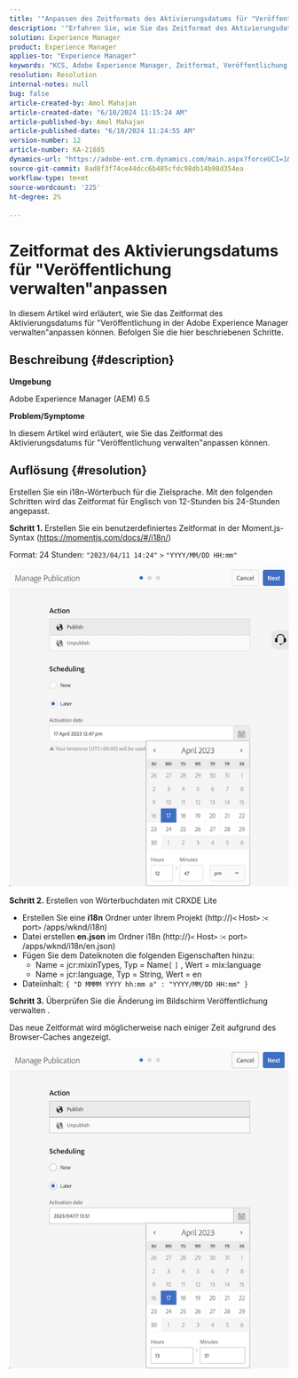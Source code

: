 ```yaml
---
title: '"Anpassen des Zeitformats des Aktivierungsdatums für "Veröffentlichung verwalten"'
description: '"Erfahren Sie, wie Sie das Zeitformat des Aktivierungsdatums für "Veröffentlichung in Adobe Experience Manager verwalten"anpassen."'
solution: Experience Manager
product: Experience Manager
applies-to: "Experience Manager"
keywords: "KCS, Adobe Experience Manager, Zeitformat, Veröffentlichung verwalten, AEM, anpassen, Aktivierungsdatum"
resolution: Resolution
internal-notes: null
bug: false
article-created-by: Amol Mahajan
article-created-date: "6/10/2024 11:15:24 AM"
article-published-by: Amol Mahajan
article-published-date: "6/10/2024 11:24:55 AM"
version-number: 12
article-number: KA-21885
dynamics-url: "https://adobe-ent.crm.dynamics.com/main.aspx?forceUCI=1&pagetype=entityrecord&etn=knowledgearticle&id=1e8ab5b5-1a27-ef11-840b-000d3a372703"
source-git-commit: 8ad8f3f74ce44dcc6b485cfdc98db14b98d354ea
workflow-type: tm+mt
source-wordcount: '225'
ht-degree: 2%

---
```


# Zeitformat des Aktivierungsdatums für &quot;Veröffentlichung verwalten&quot;anpassen


In diesem Artikel wird erläutert, wie Sie das Zeitformat des Aktivierungsdatums für &quot;Veröffentlichung in der Adobe Experience Manager verwalten&quot;anpassen können. Befolgen Sie die hier beschriebenen Schritte.

## Beschreibung {#description}


<b>Umgebung</b>

Adobe Experience Manager (AEM) 6.5



<b>Problem/Symptome</b>

In diesem Artikel wird erläutert, wie Sie das Zeitformat des Aktivierungsdatums für &quot;Veröffentlichung verwalten&quot;anpassen können.


## Auflösung {#resolution}


Erstellen Sie ein i18n-Wörterbuch für die Zielsprache. Mit den folgenden Schritten wird das Zeitformat für Englisch von 12-Stunden bis 24-Stunden angepasst.

<b>Schritt 1.</b> Erstellen Sie ein benutzerdefiniertes Zeitformat in der Moment.js-Syntax (https://momentjs.com/docs/#/i18n/)

Format: 24 Stunden: `"2023/04/11 14:24"` `>`  `"YYYY/MM/DD HH:mm"`

![](assets/d14c64e9-53de-ed11-a7c7-6045bd006268.png)

<b>Schritt 2.</b> Erstellen von Wörterbuchdaten mit CRXDE Lite

- Erstellen Sie eine <b>i18n</b> Ordner unter Ihrem Projekt (http://)`<` Host`>` :`<` port`>` /apps/wknd/i18n)
- Datei erstellen <b>en.json</b> im Ordner i18n (http://)`<` Host`>` :`<` port`>` /apps/wknd/i18n/en.json)
- Fügen Sie dem Dateiknoten die folgenden Eigenschaften hinzu:
   - Name = jcr:mixinTypes, Typ = Name`[` `]` , Wert = mix:language
   - Name = jcr:language, Typ = String, Wert = en
- Dateiinhalt: `{ "D MMMM YYYY hh:mm a" : "YYYY/MM/DD HH:mm" }`


<b>Schritt 3.</b> Überprüfen Sie die Änderung im Bildschirm Veröffentlichung verwalten .

Das neue Zeitformat wird möglicherweise nach einiger Zeit aufgrund des Browser-Caches angezeigt.

![](assets/25f363ef-53de-ed11-a7c7-6045bd006268.png)
